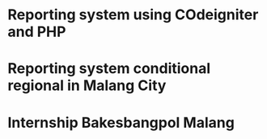# Reporting system using COdeigniter and PHP 
# Reporting system conditional regional in Malang City
# Internship Bakesbangpol Malang
